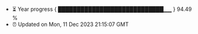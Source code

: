 - ⏳ Year progress { ████████████████████████████▁▁ } 94.49 %
- ⏰ Updated on Mon, 11 Dec 2023 21:15:07 GMT

